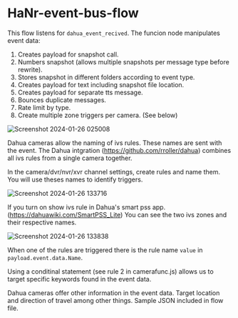 # HaNr-event-bus-flow

This flow listens for `dahua_event_recived`. The funcion node manipulates event data:

1. Creates payload for snapshot call.
2. Numbers snapshot (allows multiple snapshots per message type before rewrite).
3. Stores snapshot in different folders according to event type.
4. Creates payload for text including snapshot file location.
5. Creates payload for separate tts message.
6. Bounces duplicate messages.
7. Rate limit by type.
8. Create multiple zone triggers per camera. (See below)

![Screenshot 2024-01-26 025008](https://github.com/Mikefila/HaNr-event-bus-flow/assets/74340408/985907b3-b5df-4988-80ed-6bd070e30632)

Dahua cameras allow the naming of ivs rules. These names are sent with the event. The Dahua intgration (https://github.com/rroller/dahua) combines all ivs rules from a single camera together. 

In the camera/dvr/nvr/xvr channel settings, create rules and name them. You will use theses names to identify triggers.

![Screenshot 2024-01-26 133716](https://github.com/Mikefila/HaNr-event-bus-flow/assets/74340408/375e07a0-7ea6-4e02-8cdc-3d0c82aef6df)


If you turn on show ivs rule in Dahua's smart pss app. (https://dahuawiki.com/SmartPSS_Lite) You can see the two ivs zones and their respective names.

![Screenshot 2024-01-26 133838](https://github.com/Mikefila/HaNr-event-bus-flow/assets/74340408/5a737624-4fb3-4f27-8c52-726521eb12b1)

When one of the rules are triggered there is the rule name `value` in `payload.event.data.Name`.

Using a conditinal statement (see rule 2 in camerafunc.js) allows us to target specific keywords found in the event data.

Dahua cameras offer other information in the event data. Target location and direction of travel among other things. Sample JSON included in flow file.

